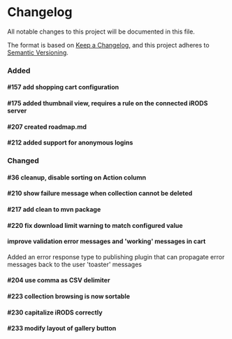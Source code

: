 # Changelog
All notable changes to this project will be documented in this file.

The format is based on [Keep a Changelog](https://keepachangelog.com/en/1.0.0/),
and this project adheres to [Semantic Versioning](https://semver.org/spec/v2.0.0.html).

### Added

#### #157 add shopping cart configuration

#### #175 added thumbnail view, requires a rule on the connected iRODS server

#### #207 created roadmap.md

#### #212 added support for anonymous logins

### Changed

#### #36 cleanup, disable sorting on Action column

#### #210 show failure message when collection cannot be deleted

#### #217 add clean to mvn package

#### #220 fix download limit warning to match configured value

#### improve validation error messages and 'working' messages in cart 

Added an error response type to publishing plugin that can propagate error messages back to the user 'toaster' messages

#### #204 use comma as CSV delimiter
#### #223 collection browsing is now sortable

#### #230 capitalize iRODS correctly

#### #233 modify layout of gallery button
